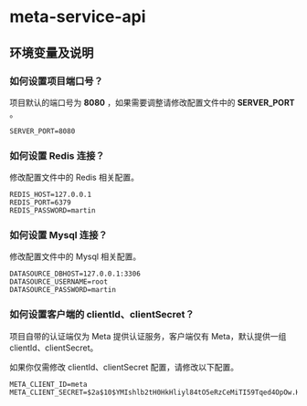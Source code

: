 # meta-service-api

## 环境变量及说明

### 如何设置项目端口号？

项目默认的端口号为 **8080** ，如果需要调整请修改配置文件中的 **SERVER_PORT** 。
```properties
SERVER_PORT=8080
```

### 如何设置 Redis 连接？

修改配置文件中的 Redis 相关配置。
```properties
REDIS_HOST=127.0.0.1
REDIS_PORT=6379
REDIS_PASSWORD=martin
```

### 如何设置 Mysql 连接？

修改配置文件中的 Mysql 相关配置。
```properties
DATASOURCE_DBHOST=127.0.0.1:3306
DATASOURCE_USERNAME=root
DATASOURCE_PASSWORD=martin
```

### 如何设置客户端的 clientId、clientSecret？

项目自带的认证端仅为 Meta 提供认证服务，客户端仅有 Meta，默认提供一组 clientId、clientSecret。

如果你仅需修改 clientId、clientSecret 配置，请修改以下配置。
```properties
META_CLIENT_ID=meta
META_CLIENT_SECRET=$2a$10$YMIshlb2tH0HkHliyl84tO5eRzCeMiTI59Tqed4OpOw.HjkGZvE7i
```








